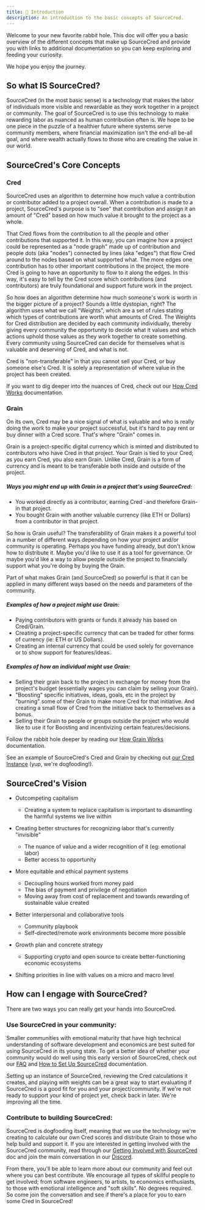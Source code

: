 ```yaml
---
title: 🌱 Introduction
description: An introduction to the basic concepts of SourceCred.
---
```

Welcome to your new favorite rabbit hole. This doc will offer you a basic
overview of the different concepts that make up SourceCred and provide you with
links to additional documentation so you can keep exploring and feeding your
curiosity.

We hope you enjoy the journey.

## So what IS SourceCred?

SourceCred (in the most basic sense) is a technology that makes the labor of
individuals more visible and rewardable as they work together in a project or
community. The goal of SourceCred is to use this technology to make rewarding
labor as nuanced as human contribution often is. We hope to be one piece in the
puzzle of a healthier future where systems serve community members, where
financial maximization isn't the end-all be-all goal, and where wealth actually
flows to those who are creating the value in our world.

## SourceCred's Core Concepts

### Cred

SourceCred uses an algorithm to determine how much value a contribution or
contributor added to a project overall. When a contribution is made to a
project, SourceCred's purpose is to "see" that contribution and assign it an
amount of "Cred" based on how much value it brought to the project as a whole.

That Cred flows from the contribution to all the people and other contributions
that supported it. In this way, you can imagine how a project could be
represented as a "node graph" made up of contribution and people dots (aka
"nodes") connected by lines (aka "edges") that flow Cred around to the nodes
based on what supported what. The more edges one contribution has to other
important contributions in the project, the more Cred is going to have an
opportunity to flow to it along the edges. In this way, it's easy to tell by the
Cred score which contributions (and contributors) are truly foundational and
support future work in the project.

So how does an algorithm determine how much someone's work is worth in the
bigger picture of a project? Sounds a little dystopian, right? The algorithm
uses what we call "Weights", which are a set of rules stating which types of
contributions are worth what amounts of Cred. The Weights for Cred distribution
are decided by each community individually, thereby giving every community the
opportunity to decide what it values and which actions uphold those values as
they work together to create something. Every community using SourceCred can
decide for themselves what is valuable and deserving of Cred, and what is not.

Cred is "non-transferable" in that you cannot sell your Cred, or buy someone
else's Cred. It is solely a representation of where value in the project has
been created.

If you want to dig deeper into the nuances of Cred, check out our
[How Cred Works](https://sourcecred.io/docs/beta/cred) documentation.

### Grain

On its own, Cred may be a nice signal of what is valuable and who is really
doing the work to make your project successful, but it's hard to pay rent or buy
dinner with a Cred score. That's where "Grain" comes in.

Grain is a project-specific digital currency which is minted and distributed to
contributors who have Cred in that project. Your Grain is tied to your Cred; as
you earn Cred, you also earn Grain. Unlike Cred, Grain is a form of currency and
is meant to be transferable both inside and outside of the project.

##### Ways you might end up with Grain in a project that's using SourceCred:

* You worked directly as a contributor, earning Cred -and therefore Grain- in
  that project.
* You bought Grain with another valuable currency (like ETH or Dollars) from a
  contributor in that project.

So how is Grain useful? The transferability of Grain makes it a powerful tool in
a number of different ways depending on how your project and/or community is
operating. Perhaps you have funding already, but don't know how to distribute
it. Maybe you'd like to use it as a tool for governance. Or maybe you'd like a
way to allow people outside the project to financially support what you're doing
by buying the Grain.

Part of what makes Grain (and SourceCred) so powerful is that it can be applied
in many different ways based on the needs and parameters of the community.

##### Examples of how a project might use Grain:

* Paying contributors with grants or funds it already has based on Cred/Grain.
* Creating a project-specific currency that can be traded for other forms of
  currency (ie: ETH or US Dollars).
* Creating an internal currency that could be used solely for governance or to
  show support for features/ideas.

##### Examples of how an individual might use Grain:

* Selling their grain back to the project in exchange for money from the
  project's budget (essentially wages you can claim by selling your Grain).
* "Boosting" specific initiatives, ideas, goals, etc in the project by "burning"
  some of their Grain to make more Cred for that initiative. And creating a
  small flow of Cred from the initiative back to themselves as a bonus.
* Selling their Grain to people or groups outside the project who would like to
  use it for Boosting and incentivizing certain features/decisions.

Follow the rabbit hole deeper by reading our
[How Grain Works](https://sourcecred.io/docs/beta/grain) documentation.

See an example of SourceCred's Cred and Grain by checking out
[our Cred Instance](http://cred.sourcecred.io/#/explorer) (yup, we're
dogfooding!).

## SourceCred's Vision

* Outcompeting capitalism

  * Creating a system to replace capitalism is important to dismantling the
    harmful systems we live within
* Creating better structures for recognizing labor that's currently "invisible"

  * The nuance of value and a wider recognition of it (eg: emotional labor)
  * Better access to opportunity
* More equitable and ethical payment systems

  * Decoupling hours worked from money paid
  * The bias of payment and privilege of negotiation
  * Moving away from cost of replacement and towards rewarding of sustainable
    value created
* Better interpersonal and collaborative tools

  * Community playbook
  * Self-directed/remote work environments become more possible
* Growth plan and concrete strategy

  * Supporting crypto and open source to create better-functioning economic
    ecosystems
* Shifting priorities in line with values on a micro and macro level

## How can I engage with SourceCred?

There are two ways you can really get your hands into SourceCred.

### Use SourceCred in your community:

Smaller communities with emotional maturity that have high technical
understanding of software development and economics are best suited for using
SourceCred in its young state. To get a better idea of whether your community
would do well using this early version of SourceCred, check out our
[FAQ](https://sourcecred.io/docs/beta/FAQ) and
[How to Set Up SourceCred](https://sourcecred.io/docs/beta/setup-guide)
documentation.

Setting up an instance of SourceCred, reviewing the Cred calculations it
creates, and playing with weights can be a great way to start evaluating if
SourceCred is a good fit for you and your project/community. If we're not ready
to support your kind of project yet, check back in later. We're improving all
the time.

### Contribute to building SourceCred:

SourceCred is dogfooding itself, meaning that we use the technology we're
creating to calculate our own Cred scores and distribute Grain to those who help
build and support it. If you are interested in getting involved with the
SourceCred community, read through our
[Getting Involved with SourceCred](https://sourcecred.io/docs/beta/get-involved)
doc and join the main conversation in our
[Discord](https://sourcecred.io/discord).

From there, you'll be able to learn more about our community and feel out where
you can best contribute. We encourage all types of skillful people to get
involved; from software engineers, to artists, to economics enthusiasts, to
those with emotional intelligence and "soft skills". No degrees required. So
come join the conversation and see if there's a place for you to earn some Cred
in SourceCred!